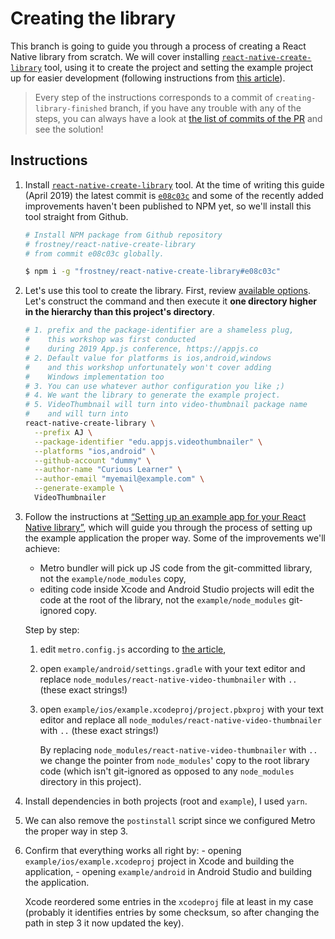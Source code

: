 # Creating the library

This branch is going to guide you through a process of creating a React Native library from scratch. We will cover installing [`react-native-create-library`](https://github.com/frostney/react-native-create-library) tool, using it to create the project and setting the example project up for easier development (following instructions from [this article](https://medium.com/@charpeni/setting-up-an-example-app-for-your-react-native-library-d940c5cf31e4)).

> Every step of the instructions corresponds to a commit of `creating-library-finished` branch, if you have any trouble with any of the steps, you can always have a look at [the list of commits of the PR](https://github.com/sjchmiela/react-native-video-thumbnailer/pull/1/commits) and see the solution!

## Instructions

1. Install [`react-native-create-library`](https://github.com/frostney/react-native-create-library) tool. At the time of writing this guide (April 2019) the latest commit is [`e08c03c`](https://github.com/frostney/react-native-create-library/tree/e08c03cadf417a9fcf6a1daba0193ea58959469e) and some of the recently added improvements haven't been published to NPM yet, so we'll install this tool straight from Github.
    ```sh
    # Install NPM package from Github repository
    # frostney/react-native-create-library
    # from commit e08c03c globally.

    $ npm i -g "frostney/react-native-create-library#e08c03c"
    ```
2. Let's use this tool to create the library. First, review [available options](https://github.com/frostney/react-native-create-library/tree/e08c03cadf417a9fcf6a1daba0193ea58959469e#command-line-usage). Let's construct the command and then execute it **one directory higher in the hierarchy than this project's directory**.
    ```sh
    # 1. prefix and the package-identifier are a shameless plug,
    #    this workshop was first conducted
    #    during 2019 App.js conference, https://appjs.co
    # 2. Default value for platforms is ios,android,windows
    #    and this workshop unfortunately won't cover adding
    #    Windows implementation too
    # 3. You can use whatever author configuration you like ;)
    # 4. We want the library to generate the example project.
    # 5. VideoThumbnail will turn into video-thumbnail package name
    #    and will turn into 
    react-native-create-library \
      --prefix AJ \
      --package-identifier "edu.appjs.videothumbnailer" \
      --platforms "ios,android" \
      --github-account "dummy" \
      --author-name "Curious Learner" \
      --author-email "myemail@example.com" \
      --generate-example \
      VideoThumbnailer
    ```
3. Follow the instructions at [“Setting up an example app for your React Native library”](https://medium.com/@charpeni/setting-up-an-example-app-for-your-react-native-library-d940c5cf31e4), which will guide you through the process of setting up the example application the proper way. Some of the improvements we'll achieve:
	- Metro bundler will pick up JS code from the git-committed library, not the `example/node_modules` copy,
	- editing code inside Xcode and Android Studio projects will edit the code at the root of the library, not the `example/node_modules` git-ignored copy.

	Step by step:
	1. edit `metro.config.js` according to [the article](https://medium.com/@charpeni/setting-up-an-example-app-for-your-react-native-library-d940c5cf31e4),
	2. open `example/android/settings.gradle` with your text editor and replace `node_modules/react-native-video-thumbnailer` with `..` (these exact strings!)
	3. open `example/ios/example.xcodeproj/project.pbxproj` with your text editor and replace all `node_modules/react-native-video-thumbnailer` with `..` (these exact strings!)

		By replacing `node_modules/react-native-video-thumbnailer` with `..` we change the pointer from `node_modules`' copy to the root library code (which isn't git-ignored as opposed to any `node_modules` directory in this project).
4. Install dependencies in both projects (root and `example`), I used `yarn`.
5. We can also remove the `postinstall` script since we configured Metro the proper way in step 3.
6. Confirm that everything works all right by:
		- opening `example/ios/example.xcodeproj` project in Xcode and building the application,
		- opening `example/android` in Android Studio and building the application.

	Xcode reordered some entries in the `xcodeproj` file at least in my case (probably it identifies entries by some checksum, so after changing the path in step 3 it now updated the key).
